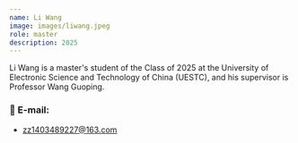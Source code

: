 ```yaml
---
name: Li Wang
image: images/liwang.jpeg
role: master
description: 2025
---
```


Li Wang is a master's student of the Class of 2025 at the University of Electronic Science and Technology of China (UESTC), and his supervisor is Professor Wang Guoping.

### 📧 E-mail:
- zz1403489227@163.com
